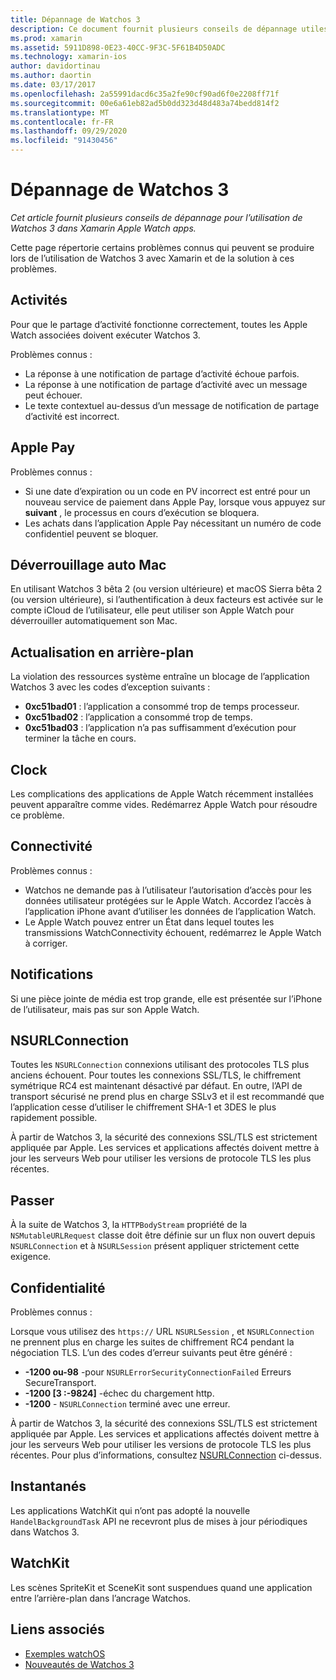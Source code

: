 ```yaml
---
title: Dépannage de Watchos 3
description: Ce document fournit plusieurs conseils de dépannage utiles lors de l’utilisation de Watchos 3 dans Xamarin. Les conseils se rapportent aux activités, Apple Pay, actualisation en arrière-plan, NSURLConnection, confidentialité et bien plus encore.
ms.prod: xamarin
ms.assetid: 5911D898-0E23-40CC-9F3C-5F61B4D50ADC
ms.technology: xamarin-ios
author: davidortinau
ms.author: daortin
ms.date: 03/17/2017
ms.openlocfilehash: 2a55991dacd6c35a2fe90cf90ad6f0e2208ff71f
ms.sourcegitcommit: 00e6a61eb82ad5b0dd323d48d483a74bedd814f2
ms.translationtype: MT
ms.contentlocale: fr-FR
ms.lasthandoff: 09/29/2020
ms.locfileid: "91430456"
---
```

# <a name="watchos-3-troubleshooting"></a>Dépannage de Watchos 3

_Cet article fournit plusieurs conseils de dépannage pour l’utilisation de Watchos 3 dans Xamarin Apple Watch apps._

Cette page répertorie certains problèmes connus qui peuvent se produire lors de l’utilisation de Watchos 3 avec Xamarin et de la solution à ces problèmes.

## <a name="activities"></a>Activités

Pour que le partage d’activité fonctionne correctement, toutes les Apple Watch associées doivent exécuter Watchos 3.

Problèmes connus :

- La réponse à une notification de partage d’activité échoue parfois.
- La réponse à une notification de partage d’activité avec un message peut échouer.
- Le texte contextuel au-dessus d’un message de notification de partage d’activité est incorrect.

## <a name="apple-pay"></a>Apple Pay

Problèmes connus :

- Si une date d’expiration ou un code en PV incorrect est entré pour un nouveau service de paiement dans Apple Pay, lorsque vous appuyez sur **suivant** , le processus en cours d’exécution se bloquera.
- Les achats dans l’application Apple Pay nécessitant un numéro de code confidentiel peuvent se bloquer.

## <a name="auto-mac-unlock"></a>Déverrouillage auto Mac

En utilisant Watchos 3 bêta 2 (ou version ultérieure) et macOS Sierra bêta 2 (ou version ultérieure), si l’authentification à deux facteurs est activée sur le compte iCloud de l’utilisateur, elle peut utiliser son Apple Watch pour déverrouiller automatiquement son Mac.

## <a name="background-refresh"></a>Actualisation en arrière-plan

La violation des ressources système entraîne un blocage de l’application Watchos 3 avec les codes d’exception suivants :

- **0xc51bad01** : l’application a consommé trop de temps processeur.
- **0xc51bad02** : l’application a consommé trop de temps.
- **0xc51bad03** : l’application n’a pas suffisamment d’exécution pour terminer la tâche en cours.

## <a name="clock"></a>Clock

Les complications des applications de Apple Watch récemment installées peuvent apparaître comme vides. Redémarrez Apple Watch pour résoudre ce problème.

## <a name="connectivity"></a>Connectivité

Problèmes connus :

- Watchos ne demande pas à l’utilisateur l’autorisation d’accès pour les données utilisateur protégées sur le Apple Watch. Accordez l’accès à l’application iPhone avant d’utiliser les données de l’application Watch.
- Le Apple Watch pouvez entrer un État dans lequel toutes les transmissions WatchConnectivity échouent, redémarrez le Apple Watch à corriger.

## <a name="notifications"></a>Notifications

Si une pièce jointe de média est trop grande, elle est présentée sur l’iPhone de l’utilisateur, mais pas sur son Apple Watch.

## <a name="nsurlconnection"></a>NSURLConnection

Toutes les `NSURLConnection` connexions utilisant des protocoles TLS plus anciens échouent. Pour toutes les connexions SSL/TLS, le chiffrement symétrique RC4 est maintenant désactivé par défaut. En outre, l’API de transport sécurisé ne prend plus en charge SSLv3 et il est recommandé que l’application cesse d’utiliser le chiffrement SHA-1 et 3DES le plus rapidement possible.

À partir de Watchos 3, la sécurité des connexions SSL/TLS est strictement appliquée par Apple. Les services et applications affectés doivent mettre à jour les serveurs Web pour utiliser les versions de protocole TLS les plus récentes.

## <a name="nsurlsession"></a>Passer

À la suite de Watchos 3, la `HTTPBodyStream` propriété de la `NSMutableURLRequest` classe doit être définie sur un flux non ouvert depuis `NSURLConnection` et à `NSURLSession` présent appliquer strictement cette exigence.

## <a name="privacy"></a>Confidentialité

Problèmes connus :

Lorsque vous utilisez des `https://` URL `NSURLSession` , et `NSURLConnection` ne prennent plus en charge les suites de chiffrement RC4 pendant la négociation TLS. L’un des codes d’erreur suivants peut être généré :

- **-1200 ou-98** -pour `NSURLErrorSecurityConnectionFailed` Erreurs SecureTransport.
- **-1200 [3 :-9824]** -échec du chargement http.
- **-1200**  -  `NSURLConnection` terminé avec une erreur.

À partir de Watchos 3, la sécurité des connexions SSL/TLS est strictement appliquée par Apple. Les services et applications affectés doivent mettre à jour les serveurs Web pour utiliser les versions de protocole TLS les plus récentes. Pour plus d’informations, consultez [NSURLConnection](#nsurlconnection) ci-dessus.

## <a name="snapshots"></a>Instantanés

Les applications WatchKit qui n’ont pas adopté la nouvelle `HandelBackgroundTask` API ne recevront plus de mises à jour périodiques dans Watchos 3. 

## <a name="watchkit"></a>WatchKit

Les scènes SpriteKit et SceneKit sont suspendues quand une application entre l’arrière-plan dans l’ancrage Watchos.

## <a name="related-links"></a>Liens associés

- [Exemples watchOS](/samples/browse/?products=xamarin&term=Xamarin.iOS%2bwatchOS)
- [Nouveautés de Watchos 3](https://developer.apple.com/library/prerelease/content/releasenotes/General/WhatsNewInwatchOS/Articles/watchOS3.html#//apple_ref/doc/uid/TP40017085-SW1)